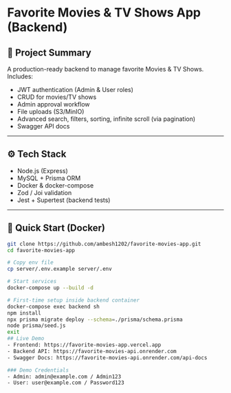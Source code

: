 # Favorite Movies & TV Shows App (Backend)

## 📌 Project Summary
A production-ready backend to manage favorite Movies & TV Shows.  
Includes:
- JWT authentication (Admin & User roles)  
- CRUD for movies/TV shows  
- Admin approval workflow  
- File uploads (S3/MinIO)  
- Advanced search, filters, sorting, infinite scroll (via pagination)  
- Swagger API docs  

---

## ⚙️ Tech Stack
- Node.js (Express)  
- MySQL + Prisma ORM  
- Docker & docker-compose  
- Zod / Joi validation  
- Jest + Supertest (backend tests)  

---

## 🚀 Quick Start (Docker)

```bash
git clone https://github.com/ambesh1202/favorite-movies-app.git
cd favorite-movies-app

# Copy env file
cp server/.env.example server/.env

# Start services
docker-compose up --build -d

# First-time setup inside backend container
docker-compose exec backend sh
npm install
npx prisma migrate deploy --schema=./prisma/schema.prisma
node prisma/seed.js
exit
## Live Demo
- Frontend: https://favorite-movies-app.vercel.app
- Backend API: https://favorite-movies-api.onrender.com
- Swagger Docs: https://favorite-movies-api.onrender.com/api-docs

### Demo Credentials
- Admin: admin@example.com / Admin123
- User: user@example.com / Password123

